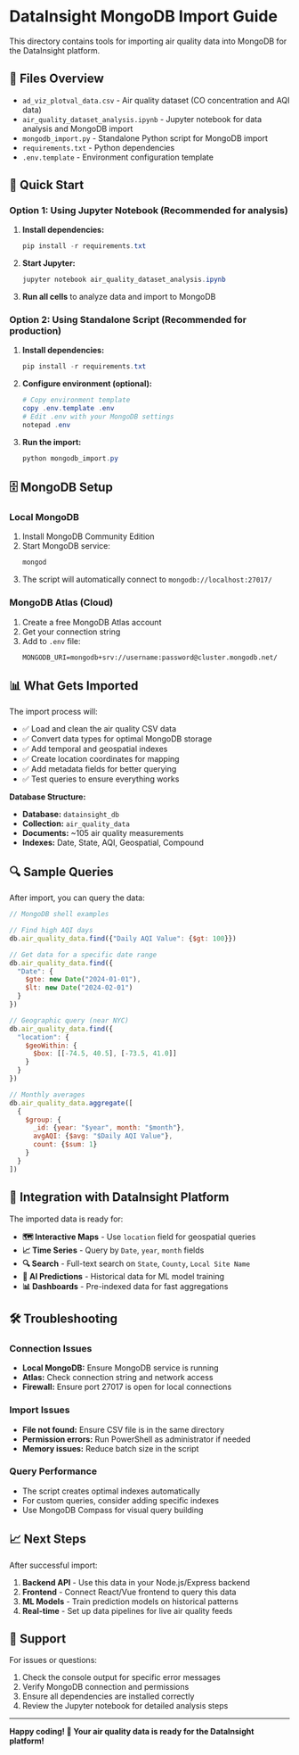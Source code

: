 # DataInsight MongoDB Import Guide

This directory contains tools for importing air quality data into MongoDB for the DataInsight platform.

## 📁 Files Overview

- `ad_viz_plotval_data.csv` - Air quality dataset (CO concentration and AQI data)
- `air_quality_dataset_analysis.ipynb` - Jupyter notebook for data analysis and MongoDB import
- `mongodb_import.py` - Standalone Python script for MongoDB import
- `requirements.txt` - Python dependencies
- `.env.template` - Environment configuration template

## 🚀 Quick Start

### Option 1: Using Jupyter Notebook (Recommended for analysis)

1. **Install dependencies:**
   ```powershell
   pip install -r requirements.txt
   ```

2. **Start Jupyter:**
   ```powershell
   jupyter notebook air_quality_dataset_analysis.ipynb
   ```

3. **Run all cells** to analyze data and import to MongoDB

### Option 2: Using Standalone Script (Recommended for production)

1. **Install dependencies:**
   ```powershell
   pip install -r requirements.txt
   ```

2. **Configure environment (optional):**
   ```powershell
   # Copy environment template
   copy .env.template .env
   # Edit .env with your MongoDB settings
   notepad .env
   ```

3. **Run the import:**
   ```powershell
   python mongodb_import.py
   ```

## 🗄️ MongoDB Setup

### Local MongoDB
1. Install MongoDB Community Edition
2. Start MongoDB service:
   ```powershell
   mongod
   ```
3. The script will automatically connect to `mongodb://localhost:27017/`

### MongoDB Atlas (Cloud)
1. Create a free MongoDB Atlas account
2. Get your connection string
3. Add to `.env` file:
   ```
   MONGODB_URI=mongodb+srv://username:password@cluster.mongodb.net/
   ```

## 📊 What Gets Imported

The import process will:

- ✅ Load and clean the air quality CSV data
- ✅ Convert data types for optimal MongoDB storage
- ✅ Add temporal and geospatial indexes
- ✅ Create location coordinates for mapping
- ✅ Add metadata fields for better querying
- ✅ Test queries to ensure everything works

**Database Structure:**
- **Database:** `datainsight_db`
- **Collection:** `air_quality_data`
- **Documents:** ~105 air quality measurements
- **Indexes:** Date, State, AQI, Geospatial, Compound

## 🔍 Sample Queries

After import, you can query the data:

```javascript
// MongoDB shell examples

// Find high AQI days
db.air_quality_data.find({"Daily AQI Value": {$gt: 100}})

// Get data for a specific date range
db.air_quality_data.find({
  "Date": {
    $gte: new Date("2024-01-01"),
    $lt: new Date("2024-02-01")
  }
})

// Geographic query (near NYC)
db.air_quality_data.find({
  "location": {
    $geoWithin: {
      $box: [[-74.5, 40.5], [-73.5, 41.0]]
    }
  }
})

// Monthly averages
db.air_quality_data.aggregate([
  {
    $group: {
      _id: {year: "$year", month: "$month"},
      avgAQI: {$avg: "$Daily AQI Value"},
      count: {$sum: 1}
    }
  }
])
```

## 🚀 Integration with DataInsight Platform

The imported data is ready for:

- **🗺️ Interactive Maps** - Use `location` field for geospatial queries
- **📈 Time Series** - Query by `Date`, `year`, `month` fields
- **🔍 Search** - Full-text search on `State`, `County`, `Local Site Name`
- **🤖 AI Predictions** - Historical data for ML model training
- **📊 Dashboards** - Pre-indexed data for fast aggregations

## 🛠️ Troubleshooting

### Connection Issues
- **Local MongoDB:** Ensure MongoDB service is running
- **Atlas:** Check connection string and network access
- **Firewall:** Ensure port 27017 is open for local connections

### Import Issues
- **File not found:** Ensure CSV file is in the same directory
- **Permission errors:** Run PowerShell as administrator if needed
- **Memory issues:** Reduce batch size in the script

### Query Performance
- The script creates optimal indexes automatically
- For custom queries, consider adding specific indexes
- Use MongoDB Compass for visual query building

## 📈 Next Steps

After successful import:

1. **Backend API** - Use this data in your Node.js/Express backend
2. **Frontend** - Connect React/Vue frontend to query this data
3. **ML Models** - Train prediction models on historical patterns
4. **Real-time** - Set up data pipelines for live air quality feeds

## 🤝 Support

For issues or questions:
1. Check the console output for specific error messages
2. Verify MongoDB connection and permissions
3. Ensure all dependencies are installed correctly
4. Review the Jupyter notebook for detailed analysis steps

---

**Happy coding! 🎉 Your air quality data is ready for the DataInsight platform!**
